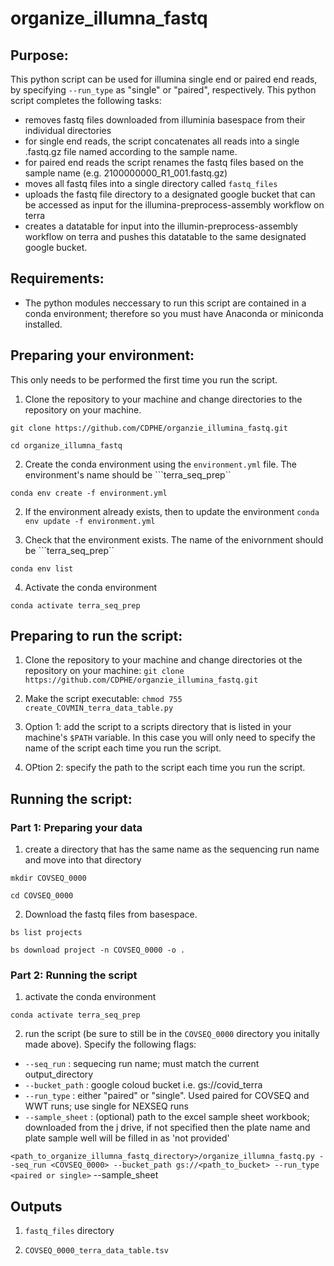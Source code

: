 # organize_illumna_fastq

## Purpose:
This python script can be used for illumina single end or paired end reads, by specifying ```--run_type``` as "single" or "paired", respectively.
This python script completes the following tasks:
- removes fastq files downloaded from illuminia basespace from their individual directories
- for single end reads, the script concatenates all reads into a single .fastq.gz file named according to the sample name.
- for paired end reads the script renames the fastq files based on the sample name (e.g. 2100000000_R1_001.fastq.gz)
- moves all fastq files into a single directory called ```fastq_files```
- uploads the fastq file directory to a designated google bucket that can be accessed as input for the illumina-preprocess-assembly workflow on terra
- creates a datatable for input into the illumin-preprocess-assembly workflow on terra and pushes this datatable to the same designated google bucket.

## Requirements:
- The python modules neccessary to run this script are contained in a conda environment; therefore so you must have Anaconda or miniconda installed.

## Preparing your environment:
This only needs to be performed the first time you run the script.
1. Clone the repository to your machine and change directories to the repository on your machine.

``git clone https://github.com/CDPHE/organzie_illumina_fastq.git``

``cd organize_illumna_fastq``

2. Create the conda environment using the ```environment.yml``` file. The environment's name should be ```terra_seq_prep``

```conda env create -f environment.yml```

2. If the environment already exists, then to update the environment
``conda env update -f environment.yml``

3. Check that the environment exists. The name of the enivornment should be ```terra_seq_prep``

```conda env list```

4. Activate the conda environment

```conda activate terra_seq_prep```

## Preparing to run the script:
1. Clone the repository to your machine and change directories ot the repository on your machine:
``git clone https://github.com/CDPHE/organzie_illumina_fastq.git``

2. Make the script executable:
``chmod 755 create_COVMIN_terra_data_table.py``

3. Option 1: add the script to a scripts directory that is listed in your machine's ``$PATH`` variable. In this case you will only need to specify the name of the script each time you run the script.  

4. OPtion 2: specify the path to the script each time you run the script.

## Running the script:
### Part 1: Preparing your data
1. create a directory that has the same name as the sequencing run name and move into that directory

``mkdir COVSEQ_0000``

``cd COVSEQ_0000``

2. Download the fastq files from basespace.

``bs list projects``

``bs download project -n COVSEQ_0000 -o .``

### Part 2: Running the script
1. activate the conda environment

``conda activate terra_seq_prep``

2. run the script (be sure to still be in the ```COVSEQ_0000``` directory you initally made above). Specify the following flags:
  - ``--seq_run`` : sequecing run name; must match the current output_directory
  - ``--bucket_path`` : google coloud bucket i.e. gs://covid_terra
  - ``--run_type`` : either "paired" or "single". Used paired for COVSEQ and WWT runs; use single for NEXSEQ runs
  - ``--sample_sheet`` : (optional) path to the excel sample sheet workbook; downloaded from the j drive, if not specified then the plate name and plate sample well will be filled in as 'not provided'


```<path_to_organize_illumna_fastq_directory>/organize_illumna_fastq.py --seq_run <COVSEQ_0000> --bucket_path gs://<path_to_bucket> --run_type <paired or single>``` --sample_sheet <path to sample sheet>

## Outputs
1. ```fastq_files``` directory

2. ```COVSEQ_0000_terra_data_table.tsv```

